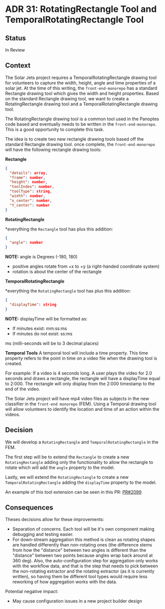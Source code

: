 # ADR 31: RotatingRectangle Tool and TemporalRotatingRectangle Tool

## Status

In Review

## Context

The Solar Jets project requires a TemporalRotatingRectangle drawing tool for volunteers to capture the width, height, angle and time properties of a solar jet. At the time of this writing, the `front-end-monorepo` has a standard Rectangle drawing tool which gives the width and height properties. Based on the standard Rectangle drawing tool, we want to create a RotatingRectangle drawing tool and a TemporalRotatingRectangle drawing tool.

The RotatingRectangle drawing tool is a common tool used in the Panoptes code based and eventually needs to be written in the `front-end-monorepo`. This is a good opportunity to complete this task.

The idea is to create two new rectangle drawing tools based off the standard Rectangle drawing tool. once complete, the `front-end-monorepo` will have the following rectangle drawing tools:

**Rectangle**

```json
{
  "details": array,
  "frame": number,
  "height": number,
  "toolIndex": number,
  "toolType": string,
  "width": number,
  "x_center": number,
  "Y_center": number
}
```

**RotatingRectangle**

\*everything the `Rectangle` tool has plus this addition:

```json
{
  "angle": number
}
```

**NOTE:** angle is Degrees (-180, 180)

- positive angles rotate from +x to +y (a right-handed coordinate system)
- rotation is about the center of the rectangle

**TemporalRotatingRectangle**

\*everything the `RotatingRectangle` tool has plus this addition:

```json
{
  "displayTime": string
}
```

**NOTE:** displayTime will be formatted as:

- If minutes exist: mm:ss:ms
- If minutes do not exist: ss:ms

ms (milli-seconds will be to 3 decimal places)

**Temporal Tools**
A temporal tool will include a time property. This time property refers to the point in time on a video file when the drawing tool is created.

For example:
If a video is 4 seconds long. A user plays the video for 2.0 seconds and draws a rectangle, the rectangle will have a displayTime equal to 2:000. The rectangle will only display from the 2:000 timestamp to the end of the video.

The Solar Jets project will have mp4 video files as subjects in the new classifier in the `front-end monorepo` (FEM). Using a Temporal drawing tool will allow volunteers to identify the location and time of an action within the videos.

## Decision

We will develop a `RotatingRectangle` and `TemporalRotatingRectangle` in the FEM.

The first step will be to extend the `Rectangle` to create a new `RotatingRectangle` adding only the functionality to allow the rectangle to rotate which will add the `angle` property to the model.

Lastly, we will extend the `RotatingRectangle` to create a new `TemporalRotatingRectangle` adding the `displayTime` property to the model.

An example of this tool extension can be seen in this PR: [PR#2099](https://github.com/zooniverse/front-end-monorepo/pull/2099)

## Consequences

Theses decisions allow for these improvements:

- Separation of concerns. Each tool will be it's own component making debugging and testing easier.
- For down-stream aggregation this method is clean as rotating shapes are handled differently than non-rotating ones (the difference stems from how the "distance" between two angles is different than the "distance" between two points because angles wrap back around at 360 deg).
  Also, the auto-configuration step for aggregation only works with the workflow data, and that is the step that needs to pick between the non-rotating extractor and the rotating extractor (as it is currently written), so having them be different tool types would require less reworking of how aggregation works with the data.

Potential negative impact:

- May cause configuration issues in a new project builder design
